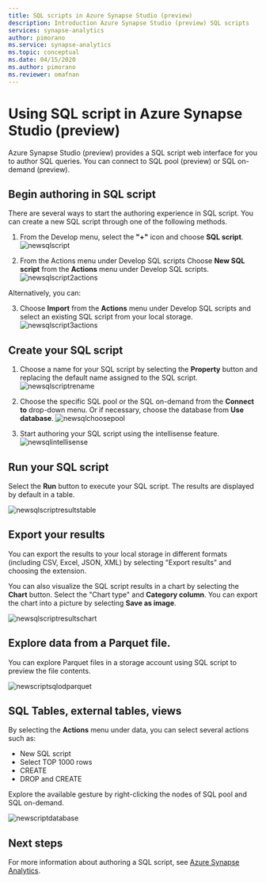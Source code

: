 ```yaml
---
title: SQL scripts in Azure Synapse Studio (preview)
description: Introduction Azure Synapse Studio (preview) SQL scripts   
services: synapse-analytics 
author: pimorano 
ms.service: synapse-analytics 
ms.topic: conceptual 
ms.date: 04/15/2020
ms.author: pimorano 
ms.reviewer: omafnan
---
```

# Using SQL script in Azure Synapse Studio (preview)

Azure Synapse Studio (preview) provides a SQL script web interface for you to author SQL queries. You can connect to SQL pool (preview) or SQL on-demand (preview). 

## Begin authoring in SQL script 

There are several ways to start the authoring experience in SQL script. You can create a new SQL script through one of the following methods.

1. From the Develop menu, select the **"+"** icon and choose **SQL script**.
![newsqlscript](media/author-sql-script/newsqlscript.png)

2. From the Actions menu under Develop SQL scripts Choose **New SQL script** from the **Actions** menu under Develop SQL scripts.
![newsqlscript2actions](media/author-sql-script/newsqlscript2actions.png)

Alternatively, you can: 

3. Choose **Import** from the **Actions** menu under Develop SQL scripts and select an existing SQL script from your local storage.
![newsqlscript3actions](media/author-sql-script/newsqlscript3actions.png)

## Create your SQL script

1. Choose a name for your SQL script by selecting the **Property** button and replacing the default name assigned to the SQL script. 
![newsqlscriptrename](media/author-sql-script/newsqlscriptrename.png)

2. Choose the specific SQL pool or the SQL on-demand from the **Connect to** drop-down menu. Or if necessary, choose the database from **Use database**. 
![newsqlchoosepool](media/author-sql-script/newsqlchoosepool.png)

3. Start authoring your SQL script using the intellisense feature.
![newsqlintellisense](media/author-sql-script/newsqlintellisense.png)

## Run your SQL script

Select the **Run** button to execute your SQL script. The results are displayed by default in a table.

![newsqlscriptresultstable](media/author-sql-script/newsqlscriptresultstable.png)

## Export your results

You can export the results to your local storage in different formats (including CSV, Excel, JSON, XML) by selecting "Export results" and choosing the extension.

You can also visualize the SQL script results in a chart by selecting the **Chart** button. Select the "Chart type" and **Category column**. You can export the chart into a picture by selecting **Save as image**. 


![newsqlscriptresultschart](media/author-sql-script/newsqlscriptresultschart.png)

## Explore data from a Parquet file.

You can explore Parquet files in a storage account using SQL script to preview the file contents.

![newscriptsqlodparquet](media/author-sql-script/newscriptsqlodparquet.png)

## SQL Tables, external tables, views

By selecting the **Actions** menu under data, you can select several actions such as:

- New SQL script
- Select TOP 1000 rows
- CREATE
- DROP and CREATE 
 
Explore the available gesture by right-clicking the nodes of SQL pool and SQL on-demand.
 
![newscriptdatabase](media/author-sql-script/newscriptdatabase.png)

## Next steps

For more information about authoring a SQL script, see
[Azure Synapse Analytics](https://docs.microsoft.com/azure/synapse-analytics).